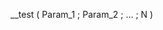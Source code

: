 ﻿<!----------------------------------------------------__test ( Param_1 ; Param_2 ; … ; N ) -> Param_1 (Long Integer) -> Param_2 ; … ; N (Long Integer)-->__test ( Param_1 ; Param_2 ; … ; N )